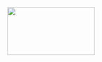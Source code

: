 <img src="https://68.media.tumblr.com/3c3ae5192dee90ee7186bedab3f4f60e/tumblr_o84ehabMdp1vtdb0lo1_1280.gif" height="110" width="200">


